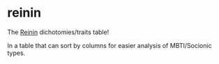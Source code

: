 # reinin

The [Reinin](http://www.wikisocion.net/en/index.php?title=Reinin) dichotomies/traits table!

In a table that can sort by columns for easier analysis of MBTI/Socionic types.
